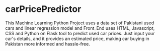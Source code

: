 # carPricePredictor
This Machine Learning Python Project uses a data set of Pakistani used cars and linear regression model and Front_End uses HTML, Javascript, CSS and Python on Flask tool to predict used car prices. Just input your car's details, and it provides an estimated price, making car buying in Pakistan more informed and hassle-free.
